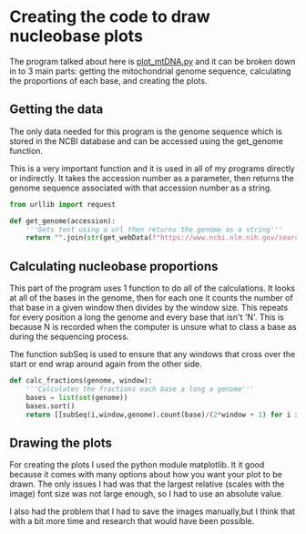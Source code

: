 # Creating the code to draw nucleobase plots
The program talked about here is [plot_mtDNA.py](../code/plot_mtDNA.py) and it can be broken down in to 3 main parts: getting the mitochondrial genome sequence, calculating the proportions of each base, and creating the plots.

## Getting the data
The only data needed for this program is the genome sequence which is stored in the NCBI database and can be accessed using the get_genome function.

This is a very important function and it is used in all of my programs directly or indirectly. It takes the accession number as a parameter, then returns the genome sequence associated with that accession number as a string.

```python
from urllib import request

def get_genome(accession):
    '''Gets text using a url then returns the genome as a string'''
    return "".join(str(get_webData(f"https://www.ncbi.nlm.nih.gov/search/api/sequence/{accession}")).split("\\r\\n")[1:])[:-1]
```

## Calculating nucleobase proportions
This part of the program uses 1 function to do all of the calculations. It looks at all of the bases in the genome, then for each one it counts the number of that base in a given window then divides by the window size. This repeats for every position a long the genome and every base that isn't 'N'. This is because N is recorded when the computer is unsure what to class a base as during the sequencing process.

The function subSeq is used to ensure that any windows that cross over the start or end wrap around again from the other side.
```python
def calc_fractions(genome, window):
    '''Calculates the fractions each base a long a genome'''
    bases = list(set(genome))
    bases.sort()
    return [[subSeq(i,window,genome).count(base)/(2*window + 1) for i in range(len(genome))] for base in bases if base!="N"]
```

## Drawing the plots
For creating the plots I used the python module matplotlib. It it good because it comes with many options about how you want your plot to be drawn. The only issues I had was that the largest relative (scales with the image) font size was not large enough, so I had to use an absolute value.

I also had the problem that I had to save the images manually,but I think that with a bit more time and research that would have been possible.
